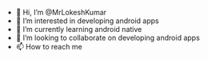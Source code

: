 - 👋 Hi, I’m @MrLokeshKumar
- 👀 I’m interested in developing android apps
- 🌱 I’m currently learning android native
- 💞️ I’m looking to collaborate on developing android apps
- 📫 How to reach me 

<!---
MrLokeshKumar/MrLokeshKumar is a ✨ special ✨ repository because its `README.md` (this file) appears on your GitHub profile.
You can click the Preview link to take a look at your changes.
--->
